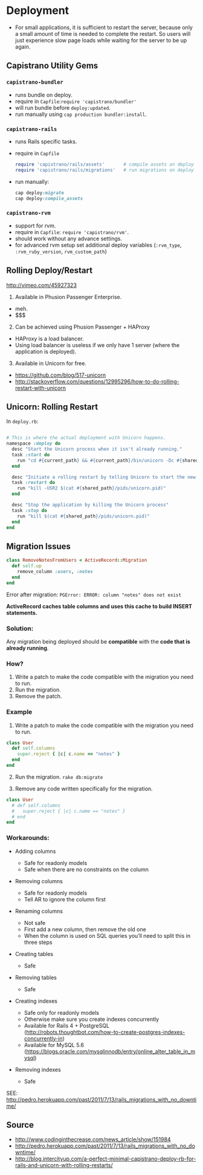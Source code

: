 # Deployment


* For small applications, it is sufficient to restart the server, because only a small amount of time is needed to complete the restart. So users will just experience slow page loads while waiting for the server to be up again.


## Capistrano Utility Gems

### `capistrano-bundler`

  - runs bundle on deploy.
  - require in `Capfile`:`require 'capistrano/bundler'`
  - will run bundle before `deploy:updated`.
  - run manually using `cap production bundler:install`.


### `capistrano-rails`
  
  - runs Rails specific tasks.
  - require in `Capfile`
  
    ```ruby
    require 'capistrano/rails/assets'       # compile assets on deploy
    require 'capistrano/rails/migrations'   # run migrations on deploy
    ```

  - run manually:
  
    ```ruby
    cap deploy:migrate
    cap deploy:compile_assets
    ```

### `capistrano-rvm`
  
  - support for rvm.
  - require in `Capfile`: `require 'capistrano/rvm'`.
  - should work without any advance settings.
  - for advanced rvm setup set additional deploy variables (`:rvm_type`, `:rvm_ruby_version`, `rvm_custom_path`)


## Rolling Deploy/Restart

http://vimeo.com/45927323

1. Available in Phusion Passenger Enterprise.
  - meh.
  - $$$

2. Can be achieved using Phusion Passenger + HAProxy
  - HAProxy is a load balancer.
  - Using load balancer is useless if we only have 1 server (where the application is deployed).


3. Available in Unicorn for free.
  - https://github.com/blog/517-unicorn
  - http://stackoverflow.com/questions/12995296/how-to-do-rolling-restart-with-unicorn


## Unicorn: Rolling Restart

In `deploy.rb`:

```ruby

# This is where the actual deployment with Unicorn happens.
namespace :deploy do
  desc "Start the Unicorn process when it isn't already running."
  task :start do
    run "cd #{current_path} && #{current_path}/bin/unicorn -Dc #{shared_path}/config/unicorn.rb -E #{rails_env}"
  end

  desc "Initiate a rolling restart by telling Unicorn to start the new application code and kill the old process when done."
  task :restart do
    run "kill -USR2 $(cat #{shared_path}/pids/unicorn.pid)"
  end

  desc "Stop the application by killing the Unicorn process"
  task :stop do
    run "kill $(cat #{shared_path}/pids/unicorn.pid)"
  end
end

```

## Migration Issues


```ruby
class RemoveNotesFromUsers < ActiveRecord::Migration
  def self.up
    remove_column :users, :notes
  end
end
```

Error after migration: `PGError: ERROR: column "notes" does not exist`


**ActiveRecord caches table columns and uses this cache to build INSERT statements.**

### Solution:
Any migration being deployed should be **compatible** with the **code that is already running**.


### How?

1. Write a patch to make the code compatible with the migration you need to run.
2. Run the migration.
3. Remove the patch.


### Example

1. Write a patch to make the code compatible with the migration you need to run.
  ```ruby
  class User
    def self.columns
      super.reject { |c| c.name == "notes" }
    end
  end
  ```

2. Run the migration.
  `rake db:migrate`

3. Remove any code written specifically for the migration. 
  ```ruby
  class User
    # def self.columns
    #   super.reject { |c| c.name == "notes" }
    # end
  end
  ```

### Workarounds:

- Adding columns
  - Safe for readonly models
  - Safe when there are no constraints on the column

- Removing columns
  - Safe for readonly models
  - Tell AR to ignore the column first

- Renaming columns
  - Not safe
  - First add a new column, then remove the old one
  - When the column is used on SQL queries you’ll need to split this in three steps

- Creating tables
  - Safe

- Removing tables
  - Safe

- Creating indexes
  - Safe only for readonly models
  - Otherwise make sure you create indexes concurrently
  - Available for Rails 4 + PostgreSQL (http://robots.thoughtbot.com/how-to-create-postgres-indexes-concurrently-in)
  - Available for MySQL  5.6 (https://blogs.oracle.com/mysqlinnodb/entry/online_alter_table_in_mysql)
  
- Removing indexes
  - Safe


SEE: http://pedro.herokuapp.com/past/2011/7/13/rails_migrations_with_no_downtime/

## Source

* http://www.codinginthecrease.com/news_article/show/151984
* http://pedro.herokuapp.com/past/2011/7/13/rails_migrations_with_no_downtime/
* http://blog.intercityup.com/a-perfect-minimal-capistrano-deploy-rb-for-rails-and-unicorn-with-rolling-restarts/
